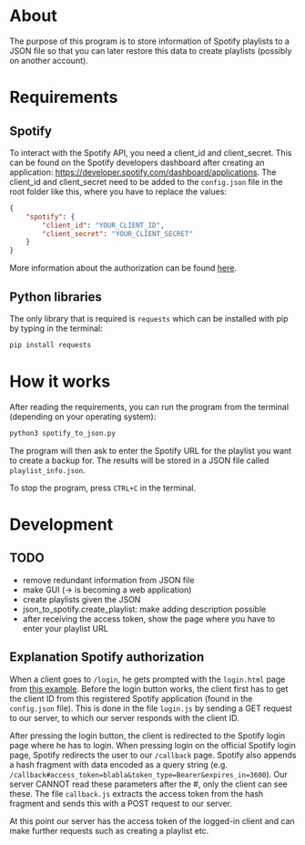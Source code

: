 # About
The purpose of this program is to store information of Spotify playlists to a JSON file so that you can later restore this data to create playlists (possibly on another account).

# Requirements
## Spotify
To interact with the Spotify API, you need a client_id and client_secret. This can be found on the Spotify developers dashboard after creating an application: https://developer.spotify.com/dashboard/applications. The client_id and client_secret need to be added to the `config.json` file in the root folder like this, where you have to replace the values:
```json
{
    "spotify": {
        "client_id": "YOUR_CLIENT_ID",
        "client_secret": "YOUR_CLIENT_SECRET"
    }
}
```
More information about the authorization can be found [here](https://developer.spotify.com/documentation/general/guides/authorization-guide/).

## Python libraries
The only library that is required is `requests` which can be installed with pip by typing in the terminal:
```bash
pip install requests
```

# How it works
After reading the requirements, you can run the program from the terminal (depending on your operating system):
```python
python3 spotify_to_json.py
```

The program will then ask to enter the Spotify URL for the playlist you want to create a backup for. The results will be stored in a JSON file called `playlist_info.json`.

To stop the program, press `CTRL+C` in the terminal.

# Development
## TODO
- remove redundant information from JSON file
- make GUI (-> is becoming a web application)
- create playlists given the JSON
- json_to_spotify.create_playlist: make adding description possible
- after receiving the access token, show the page where you have to enter your playlist URL

## Explanation Spotify authorization
When a client goes to `/login`, he gets prompted with the `login.html` page from [this example](https://github.com/spotify/web-api-auth-examples/blob/master/implicit_grant/public/index.html). Before the login button works, the client first has to get the client ID from this registered Spotify application (found in the `config.json` file). This is done in the file `login.js` by sending a GET request to our server, to which our server responds with the client ID.

After pressing the login button, the client is redirected to the Spotify login page where he has to login. When pressing login on the official Spotify login page, Spotify redirects the user to our `/callback` page. Spotify also appends a hash fragment with data encoded as a query string (e.g. `/callback#access_token=blabla&token_type=Bearer&expires_in=3600`). Our server CANNOT read these parameters after the #, only the client can see these. The file `callback.js` extracts the access token from the hash fragment and sends this with a POST request to our server.

At this point our server has the access token of the logged-in client and can make further requests such as creating a playlist etc.